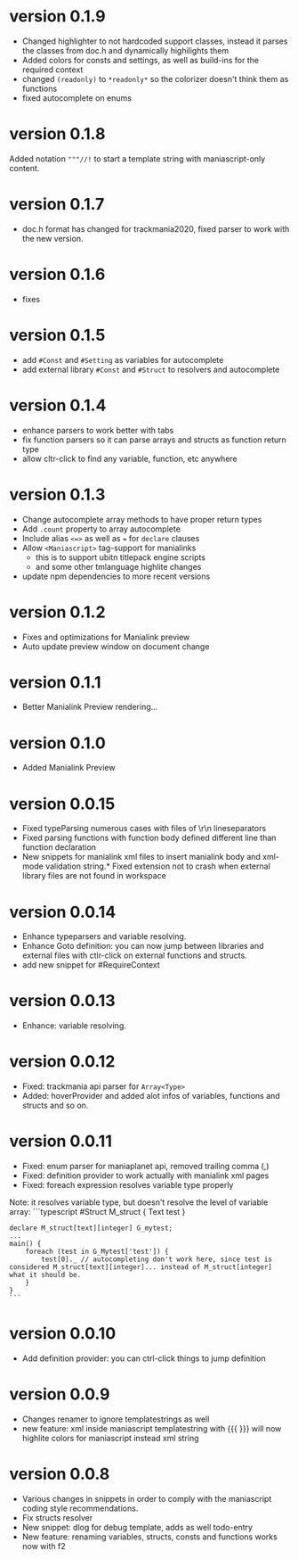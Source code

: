 # version 0.1.9
 * Changed highlighter to not hardcoded support classes, instead it parses the classes from doc.h and dynamically highilights them
 * Added colors for consts and settings, as well as build-ins for the required context
 * changed `(readonly)` to `*readonly*` so the colorizer doesn't think them as functions
 * fixed autocomplete on enums

# version 0.1.8
Added notation `"""//!` to start a template string with maniascript-only content.

# version 0.1.7
* doc.h format has changed for trackmania2020, fixed parser to work with the new version.

# version 0.1.6
* fixes

# version 0.1.5
* add `#Const` and `#Setting` as variables for autocomplete
* add external library `#Const` and `#Struct` to resolvers and autocomplete

# version 0.1.4
* enhance parsers to work better with tabs
* fix function parsers so it can parse arrays and structs as function return type
* allow cltr-click to find any variable, function, etc anywhere

# version 0.1.3
* Change autocomplete array methods to have proper return types
* Add `.count` property to array autocomplete
* Include alias `<=>` as well as `=` for `declare` clauses
* Allow `<Maniascript>` tag-support for manialinks
  * this is to support ubitn titlepack engine scripts
  * and some other tmlanguage highlite changes
* update npm dependencies to more recent versions

# version 0.1.2
* Fixes and optimizations for Manialink preview
* Auto update preview window on document change

# version 0.1.1
* Better Manialink Preview rendering...

# version 0.1.0
* Added Manialink Preview

# version 0.0.15
* Fixed typeParsing numerous cases with files of \r\n lineseparators
* Fixed parsing functions with function body defined different line than function declaration
* New snippets for manialink xml files to insert manialink body and xml-mode validation string.* Fixed extension not to crash when external library files are not found in workspace

# version 0.0.14
* Enhance typeparsers and variable resolving.
* Enhance Goto definition: you can now jump between libraries and external files with ctlr-click on external functions and structs.
* add new snippet for #RequireContext

# version 0.0.13
* Enhance: variable resolving.

# version 0.0.12
* Fixed: trackmania api parser for `Array<Type>`
* Added: hoverProvider and added alot infos of variables, functions and structs and so on.

# version 0.0.11
* Fixed: enum parser for maniaplanet api, removed trailing comma (,)
* Fixed: definition provider to work actually with manialink xml pages
* Fixed: foreach expression resolves variable type properly

Note: it resolves variable type, but doesn't resolve the level of variable array:
	```typescript
	#Struct M_struct {
		Text test
	}

	declare M_struct[text][integer] G_mytest;
	...
	main() {
		foreach (test in G_Mytest['test']) {
			test[0]._ // autocompleting don't work here, since test is considered M_struct[text][integer]... instead of M_struct[integer] what it should be.
		}
	}
	```

# version 0.0.10
* Add definition provider: you can ctrl-click things to jump definition

# version 0.0.9
* Changes renamer to ignore templatestrings as well
* new feature: xml inside maniascript templatestring with {{{ }}} will now highlite colors for maniascript instead xml string

# version 0.0.8
* Various changes in snippets in order to comply with the maniascript coding style recommendations.
* Fix structs resolver
* New snippet: dlog for debug template, adds as well todo-entry
* New feature: renaming variables, structs, consts and functions works now with f2